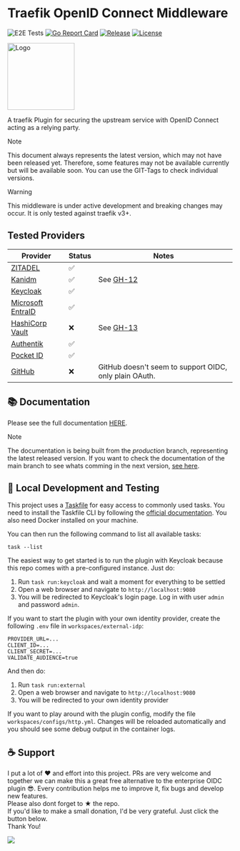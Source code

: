 # Traefik OpenID Connect Middleware

![E2E Tests](https://img.shields.io/github/actions/workflow/status/sevensolutions/traefik-oidc-auth/.github%2Fworkflows%2Fe2e-tests.yml?logo=github&label=E2E%20Tests&color=green)
[![Go Report Card](https://goreportcard.com/badge/github.com/sevensolutions/traefik-oidc-auth)](https://goreportcard.com/report/github.com/sevensolutions/traefik-oidc-auth)
[![Release](https://img.shields.io/github/v/release/sevensolutions/traefik-oidc-auth?label=Release)](https://github.com/sevensolutions/traefik-oidc-auth/releases/latest)
[![License](https://img.shields.io/badge/License-MIT-green.svg)](https://github.com/sevensolutions/traefik-oidc-auth/blob/main/LICENSE)

<p align="left" style="text-align:left;">
  <a href="https://github.com/sevensolutions/traefik-oidc-auth">
    <img alt="Logo" src=".assets/icon.png" width="150" />
  </a>
</p>

A traefik Plugin for securing the upstream service with OpenID Connect acting as a relying party.

> [!NOTE]
> This document always represents the latest version, which may not have been released yet.
> Therefore, some features may not be available currently but will be available soon.
> You can use the GIT-Tags to check individual versions.

> [!WARNING]
> This middleware is under active development and breaking changes may occur.
> It is only tested against traefik v3+.

## Tested Providers

| Provider | Status | Notes |
|---|---|---|
| [ZITADEL](https://zitadel.com/) | ✅ | |
| [Kanidm](https://github.com/kanidm/kanidm) | ✅ | See [GH-12](https://github.com/sevensolutions/traefik-oidc-auth/issues/12) |
| [Keycloak](https://github.com/keycloak/keycloak) | ✅ | |
| [Microsoft EntraID](https://learn.microsoft.com/de-de/entra/identity/) | ✅ | |
| [HashiCorp Vault](https://www.vaultproject.io/) | ❌ | See [GH-13](https://github.com/sevensolutions/traefik-oidc-auth/issues/13) |
| [Authentik](https://goauthentik.io/) | ✅ | |
| [Pocket ID](https://github.com/stonith404/pocket-id) | ✅ | |
| [GitHub](https://github.com) | ❌ | GitHub doesn't seem to support OIDC, only plain OAuth. |

## 📚 Documentation

Please see the full documentation [HERE](https://traefik-oidc-auth.sevensolutions.cc/).

> [!NOTE]
> The documentation is being built from the *production* branch, representing the latest released version.
> If you want to check the documentation of the main branch to see whats comming in the next version, [see here](https://main.traefik-oidc-auth.pages.dev/).

## 🧪 Local Development and Testing

This project uses a [Taskfile](https://taskfile.dev/) for easy access to commonly used tasks. You need to install the Taskfile CLI by following the [official documentation](https://taskfile.dev/installation/). You also need Docker installed on your machine.

You can then run the following command to list all available tasks:

```
task --list
```

The easiest way to get started is to run the plugin with Keycloak because this repo comes with a pre-configured instance.
Just do:

1. Run `task run:keycloak` and wait a moment for everything to be settled
2. Open a web browser and navigate to `http://localhost:9080`
3. You will be redirected to Keycloak's login page. Log in with user `admin` and password `admin`.


If you want to start the plugin with your own identity provider, create the following `.env` file in `workspaces/external-idp`:

```
PROVIDER_URL=...
CLIENT_ID=...
CLIENT_SECRET=...
VALIDATE_AUDIENCE=true
```

And then do:
1. Run `task run:external`
2. Open a web browser and navigate to `http://localhost:9080`
3. You will be redirected to your own identity provider

If you want to play around with the plugin config, modify the file `workspaces/configs/http.yml`.
Changes will be reloaded automatically and you should see some debug output in the container logs.

## ☕ Support

I put a lot of ❤️ and effort into this project. PRs are very welcome and together we can make this a great free alternative to the enterprise OIDC plugin 😎.
Every contribution helps me to improve it, fix bugs and develop new features.  
Please also dont forget to ★ the repo.  
If you'd like to make a small donation, I'd be very grateful. Just click the button below.  
Thank You!

[![](https://img.shields.io/static/v1?label=Sponsor&color=blue&message=%E2%9D%A4&logo=GitHub)](https://github.com/sponsors/sevensolutions)
